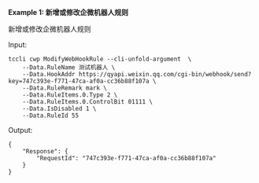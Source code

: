 **Example 1: 新增或修改企微机器人规则**

新增或修改企微机器人规则

Input: 

```
tccli cwp ModifyWebHookRule --cli-unfold-argument  \
    --Data.RuleName 测试机器人 \
    --Data.HookAddr https://qyapi.weixin.qq.com/cgi-bin/webhook/send?key=747c393e-f771-47ca-af0a-cc36b88f107a \
    --Data.RuleRemark mark \
    --Data.RuleItems.0.Type 2 \
    --Data.RuleItems.0.ControlBit 01111 \
    --Data.IsDisabled 1 \
    --Data.RuleId 55
```

Output: 
```
{
    "Response": {
        "RequestId": "747c393e-f771-47ca-af0a-cc36b88f107a"
    }
}
```

